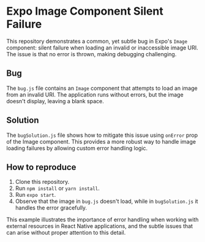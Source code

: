 # Expo Image Component Silent Failure

This repository demonstrates a common, yet subtle bug in Expo's `Image` component: silent failure when loading an invalid or inaccessible image URI. The issue is that no error is thrown, making debugging challenging.

## Bug
The `bug.js` file contains an `Image` component that attempts to load an image from an invalid URI.  The application runs without errors, but the image doesn't display, leaving a blank space.

## Solution
The `bugSolution.js` file shows how to mitigate this issue using `onError` prop of the Image component.  This provides a more robust way to handle image loading failures by allowing custom error handling logic.

## How to reproduce
1. Clone this repository.
2. Run `npm install` or `yarn install`.
3. Run `expo start`.
4. Observe that the image in `bug.js` doesn't load, while in `bugSolution.js` it handles the error gracefully.

This example illustrates the importance of error handling when working with external resources in React Native applications, and the subtle issues that can arise without proper attention to this detail.